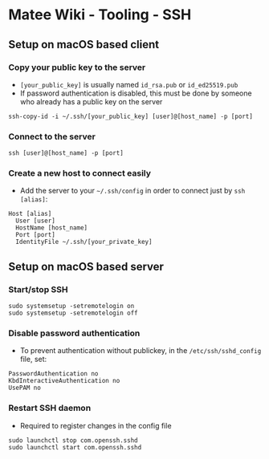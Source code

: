 # Matee Wiki - Tooling - SSH

## Setup on macOS based client

### Copy your public key to the server
- `[your_public_key]` is usually named `id_rsa.pub` or `id_ed25519.pub`
- If password authentication is disabled, this must be done by someone who already has a public key on the server
```
ssh-copy-id -i ~/.ssh/[your_public_key] [user]@[host_name] -p [port]
```

### Connect to the server
```
ssh [user]@[host_name] -p [port]
```

### Create a new host to connect easily
- Add the server to your `~/.ssh/config` in order to connect just by `ssh [alias]`:
```
Host [alias]
  User [user]
  HostName [host_name]
  Port [port]
  IdentityFile ~/.ssh/[your_private_key]
```

## Setup on macOS based server

### Start/stop SSH 
```
sudo systemsetup -setremotelogin on
sudo systemsetup -setremotelogin off
```

### Disable password authentication
- To prevent authentication without publickey, in the `/etc/ssh/sshd_config` file, set:
```
PasswordAuthentication no
KbdInteractiveAuthentication no
UsePAM no
```

### Restart SSH daemon
- Required to register changes in the config file
```
sudo launchctl stop com.openssh.sshd
sudo launchctl start com.openssh.sshd
```
